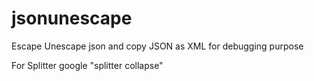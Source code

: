 # jsonunescape
Escape Unescape json and copy JSON as XML for debugging purpose


For Splitter google "splitter collapse"